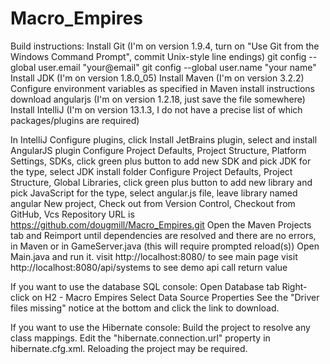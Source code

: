 Macro_Empires
=============
Build instructions:
Install Git (I'm on version 1.9.4, turn on "Use Git from the Windows Command Prompt", commit Unix-style line endings)
git config --global user.email "your@email"
git config --global user.name "your name"
Install JDK (I'm on version 1.8.0_05)
Install Maven (I'm on version 3.2.2)
Configure environment variables as specified in Maven install instructions
download angularjs (I'm on version 1.2.18, just save the file somewhere)
Install IntelliJ (I'm on version 13.1.3, I do not have a precise list of which packages/plugins are required)

In IntelliJ
Configure plugins, click Install JetBrains plugin, select and install AngularJS plugin
Configure Project Defaults, Project Structure, Platform Settings, SDKs, click green plus button to add new SDK and pick JDK for the type, select JDK install folder
Configure Project Defaults, Project Structure, Global Libraries, click green plus button to add new library and pick JavaScript for the type, select angular.js file, leave library named angular
New project, Check out from Version Control, Checkout from GitHub, Vcs Repository URL is https://github.com/dougmill/Macro_Empires.git
Open the Maven Projects tab and Reimport until dependencies are resolved and there are no errors, in Maven or in GameServer.java (this will require prompted reload(s))
Open Main.java and run it.
visit http://localhost:8080/ to see main page
visit http://localhost:8080/api/systems to see demo api call return value

If you want to use the database SQL console:
Open Database tab
Right-click on H2 - Macro Empires
Select Data Source Properties
See the "Driver files missing" notice at the bottom and click the link to download.

If you want to use the Hibernate console:
Build the project to resolve any class mappings.
Edit the "hibernate.connection.url" property in hibernate.cfg.xml.
Reloading the project may be required.